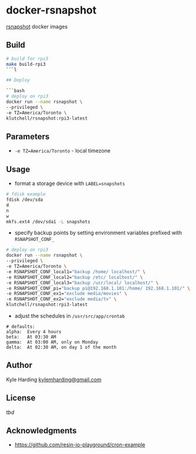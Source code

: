 # docker-rsnapshot

[rsnapshot](http://rsnapshot.org/) docker images

## Build

```bash
# build for rpi3
make build-rpi3
```l

## Deploy

```bash
# deploy on rpi3
docker run --name rsnapshot \
--privileged \
-e TZ=America/Toronto \
klutchell/rsnapshot:rpi3-latest
```

## Parameters

* `-e TZ=America/Toronto` - local timezone

## Usage

* format a storage device with `LABEL=snapshots`

```bash
# fdisk example
fdisk /dev/sda
d
n
w
mkfs.ext4 /dev/sda1 -L snapshots
```

* specify backup points by setting environment variables
prefixed with `RSNAPSHOT_CONF_`

```bash
# deploy on rpi3
docker run --name rsnapshot \
--privileged \
-e TZ=America/Toronto \
-e RSNAPSHOT_CONF_local1="backup /home/ localhost/" \
-e RSNAPSHOT_CONF_local2="backup /etc/ localhost/" \
-e RSNAPSHOT_CONF_local3="backup /usr/local/ localhost/" \
-e RSNAPSHOT_CONF_pi="backup pi@192.168.1.101:/home/ 192.168.1.101/" \
-e RSNAPSHOT_CONF_ex1="exclude media/movies" \
-e RSNAPSHOT_CONF_ex2="exclude media/tv" \
klutchell/rsnapshot:rpi3-latest
```

* adjust the schedules in `/usr/src/app/crontab`

```
# defaults:
alpha:	Every 4 hours
beta:	At 03:30 AM
gamma:	At 03:00 AM, only on Monday
delta:	At 02:30 AM, on day 1 of the month
```

## Author

Kyle Harding <kylemharding@gmail.com>

## License

_tbd_

## Acknowledgments

* https://github.com/resin-io-playground/cron-example

